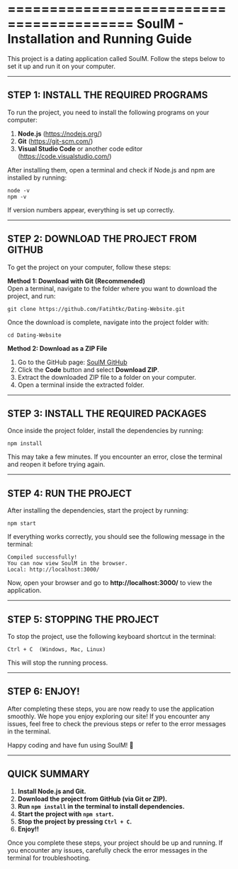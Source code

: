 =========================================
  SoulM - Installation and Running Guide
=========================================

This project is a dating application called SoulM. Follow the steps below to set it up and run it on your computer.

-----------------------------------------
 STEP 1: INSTALL THE REQUIRED PROGRAMS
-----------------------------------------

To run the project, you need to install the following programs on your computer:

1. **Node.js** (https://nodejs.org/)
2. **Git** (https://git-scm.com/)
3. **Visual Studio Code** or another code editor (https://code.visualstudio.com/)

After installing them, open a terminal and check if Node.js and npm are installed by running:

    node -v
    npm -v

If version numbers appear, everything is set up correctly.

-----------------------------------------
 STEP 2: DOWNLOAD THE PROJECT FROM GITHUB
-----------------------------------------

To get the project on your computer, follow these steps:

**Method 1: Download with Git (Recommended)**  
Open a terminal, navigate to the folder where you want to download the project, and run:

    git clone https://github.com/Fatihtkc/Dating-Website.git

Once the download is complete, navigate into the project folder with:

    cd Dating-Website

**Method 2: Download as a ZIP File**  
1. Go to the GitHub page: [SoulM GitHub](https://github.com/Fatihtkc/Dating-Website)  
2. Click the **Code** button and select **Download ZIP**.  
3. Extract the downloaded ZIP file to a folder on your computer.  
4. Open a terminal inside the extracted folder.

-----------------------------------------
 STEP 3: INSTALL THE REQUIRED PACKAGES
-----------------------------------------

Once inside the project folder, install the dependencies by running:

    npm install

This may take a few minutes. If you encounter an error, close the terminal and reopen it before trying again.

-----------------------------------------
 STEP 4: RUN THE PROJECT
-----------------------------------------

After installing the dependencies, start the project by running:

    npm start

If everything works correctly, you should see the following message in the terminal:

    Compiled successfully!
    You can now view SoulM in the browser.
    Local: http://localhost:3000/

Now, open your browser and go to **http://localhost:3000/** to view the application.

-----------------------------------------
 STEP 5: STOPPING THE PROJECT
-----------------------------------------

To stop the project, use the following keyboard shortcut in the terminal:

    Ctrl + C  (Windows, Mac, Linux)

This will stop the running process.

-----------------------------------------
STEP 6: ENJOY!
-----------------------------------------
After completing these steps, you are now ready to use the application smoothly. We hope you enjoy exploring our site! If you encounter any issues, feel free to check the previous steps or refer to the error messages in the terminal.

Happy coding and have fun using SoulM! 🚀

-----------------------------------------
 QUICK SUMMARY
-----------------------------------------

1. **Install Node.js and Git.**  
2. **Download the project from GitHub (via Git or ZIP).**  
3. **Run `npm install` in the terminal to install dependencies.**  
4. **Start the project with `npm start`.**  
5. **Stop the project by pressing `Ctrl + C`.**
6. **Enjoy!!**

Once you complete these steps, your project should be up and running. If you encounter any issues, carefully check the error messages in the terminal for troubleshooting.
